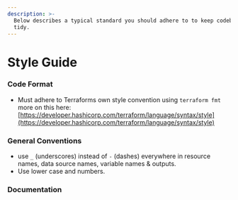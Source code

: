 ```yaml
---
description: >-
  Below describes a typical standard you should adhere to to keep codebase clean
  tidy.
---
```


# Style Guide

### &#x20;Code Format

* Must adhere to Terraforms own style convention using `terraform fmt` more on this here: [https://developer.hashicorp.com/terraform/language/syntax/style](https://developer.hashicorp.com/terraform/language/syntax/style)

### General Conventions

* use `_` (underscores) instead of `-` (dashes) everywhere in resource names, data source names, variable names & outputs.
* Use lower case and numbers.

### Documentation
